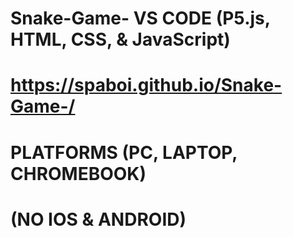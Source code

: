 # Snake-Game- VS CODE (P5.js, HTML, CSS, & JavaScript)
#           https://spaboi.github.io/Snake-Game-/
#             PLATFORMS (PC, LAPTOP, CHROMEBOOK)
#                     (NO IOS & ANDROID)
